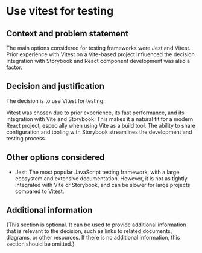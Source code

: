 # Use vitest for testing

## Context and problem statement

The main options considered for testing frameworks were Jest and Vitest. Prior
experience with Vitest on a Vite-based project influenced the decision.
Integration with Storybook and React component development was also a factor.

## Decision and justification

The decision is to use Vitest for testing.

Vitest was chosen due to prior experience, its fast performance, and its
integration with Vite and Storybook. This makes it a natural fit for a modern
React project, especially when using Vite as a build tool. The ability to share
configuration and tooling with Storybook streamlines the development and
testing process.

## Other options considered

- Jest: The most popular JavaScript testing framework, with a large ecosystem
  and extensive documentation. However, it is not as tightly integrated with
  Vite or Storybook, and can be slower for large projects compared to Vitest.

## Additional information

{This section is optional. It can be used to provide additional information
that is relevant to the decision, such as links to related documents, diagrams,
or other resources. If there is no additional information, this section should
be omitted.}
